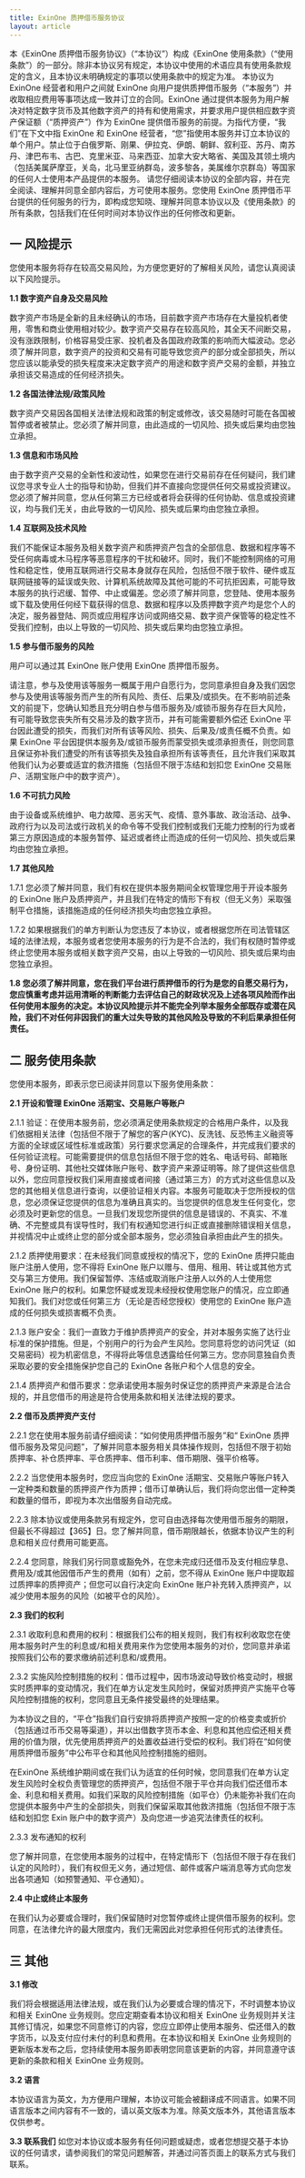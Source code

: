 ```yaml
---
title: ExinOne 质押借币服务协议
layout: article
---
```


本《ExinOne 质押借币服务协议》（“本协议”）构成《ExinOne 使用条款》（“使用条款”）的一部分。除非本协议另有规定，本协议中使用的术语应具有使用条款规定的含义，且本协议未明确规定的事项以使用条款中的规定为准。
本协议为 ExinOne 经营者和用户之间就 ExinOne 向用户提供质押借币服务（“本服务”）并收取相应费用等事项达成一致并订立的合同。ExinOne 通过提供本服务为用户解决对特定数字货币及其他数字资产的持有和使用需求，并要求用户提供相应数字资产保证额（“质押资产”）作为 ExinOne 提供借币服务的前提。为指代方便，“我们”在下文中指 ExinOne 和 ExinOne 经营者，“您”指使用本服务并订立本协议的单个用户。禁止位于白俄罗斯、刚果、伊拉克、伊朗、朝鲜、叙利亚、苏丹、南苏丹、津巴布韦、古巴、克里米亚、马来西亚、加拿大安大略省、美国及其领土境内 （包括美属萨摩亚，关岛，北马里亚纳群岛，波多黎各，美属维尔京群岛）等国家的任何人士使用本产品提供的本服务。
请您仔细阅读本协议的全部内容，并在完全阅读、理解并同意全部内容后，方可使用本服务。您使用 ExinOne 质押借币平台提供的任何服务的行为，即构成您知晓、理解并同意本协议以及《使用条款》的所有条款，包括我们在任何时间对本协议作出的任何修改和更新。

## 一 风险提示

您使用本服务将存在较高交易风险，为方便您更好的了解相关风险，请您认真阅读以下风险提示。

**1.1 数字资产自身及交易风险**

数字资产市场是全新的且未经确认的市场，目前数字资产市场存在大量投机者使用，零售和商业使用相对较少。数字资产交易存在较高风险，其全天不间断交易，没有涨跌限制，价格容易受庄家、投机者及各国政府政策的影响而大幅波动。您必须了解并同意，数字资产的投资和交易有可能导致您资产的部分或全部损失，所以您应该以能承受的损失程度来决定数字资产的用途和数字资产交易的金额，并独立承担该交易造成的任何经济损失。

**1.2 各国法律法规/政策风险**

数字资产交易因各国相关法律法规和政策的制定或修改，该交易随时可能在各国被暂停或者被禁止。您必须了解并同意，由此造成的一切风险、损失或后果均由您独立承担。

**1.3 信息和市场风险**

由于数字资产交易的全新性和波动性，如果您在进行交易前存在任何疑问，我们建议您寻求专业人士的指导和协助，但我们并不直接向您提供任何交易或投资建议。您必须了解并同意，您从任何第三方已经或者将会获得的任何协助、信息或投资建议，均与我们无关，由此导致的一切风险、损失或后果均由您独立承担。

**1.4 互联网及技术风险**

我们不能保证本服务及相关数字资产和质押资产包含的全部信息、数据和程序等不受任何病毒或木马程序等恶意程序的干扰和破坏。同时，我们不能控制网络的可用性和稳定性，使用互联网进行交易本身就存在风险，包括但不限于软件、硬件或互联网链接等的延误或失败、计算机系统故障及其他可能的不可抗拒因素，可能导致本服务的执行迟缓、暂停、中止或偏差。您必须了解并同意，您登陆、使用本服务或下载及使用任何经下载获得的信息、数据和程序以及质押数字资产均是您个人的决定，服务器登陆、网页或应用程序访问或网络交易、数字资产保管等的稳定性不受我们控制，由以上导致的一切风险、损失或后果均由您独立承担。

**1.5 参与借币服务的风险**

用户可以通过其 ExinOne 账户使用 ExinOne 质押借币服务。

请注意，参与及使用该等服务一概属于用户自愿行为，您同意承担自身及我们因您参与及使用该等服务而产生的所有风险、责任、后果及/或损失。在不影响前述条文的前提下，您确认知悉且充分明白参与借币服务及/或锁币服务存在巨大风险，有可能导致您丧失所有交易涉及的数字货币，并有可能需要额外偿还 ExinOne 平台因此遭受的损失，而我们对所有该等风险、损失、后果及/或责任概不负责。如果 ExinOne 平台因提供本服务及/或锁币服务而蒙受损失或须承担责任，则您同意且保证弥补我们遭受的所有该等损失及独自承担所有该等责任，且允许我们采取其他我们认为必要或适宜的救济措施（包括但不限于冻结和划扣您 ExinOne 交易账户、活期宝账户中的数字资产）。

**1.6 不可抗力风险**

由于设备或系统维护、电力故障、恶劣天气、疫情、意外事故、政治活动、战争、政府行为以及司法或行政机关的命令等不受我们控制或我们无能力控制的行为或者第三方原因造成的本服务暂停、延迟或者终止而造成的任何一切风险、损失或后果均由您独立承担。

**1.7 其他风险**

1.7.1 您必须了解并同意，我们有权在提供本服务期间全权管理您用于开设本服务的 ExinOne 账户及质押资产，并且我们在特定的情形下有权（但无义务）采取强制平仓措施，该措施造成的任何经济损失均由您独立承担。

1.7.2 如果根据我们的单方判断认为您违反了本协议，或者根据您所在司法管辖区域的法律法规，本服务或者您使用本服务的行为是不合法的，我们有权随时暂停或终止您使用本服务或相关数字资产交易，由以上导致的一切风险、损失或后果均由您独立承担。

**1.8 您必须了解并同意，您在我们平台进行质押借币的行为是您的自愿交易行为，您应慎重考虑并运用清晰的判断能力去评估自己的财政状况及上述各项风险而作出任何使用本服务的决定。本协议风险提示并不能完全列举本服务全部既存或潜在风险，我们不对任何非因我们的重大过失导致的其他风险及导致的不利后果承担任何责任。**

## 二 服务使用条款

您使用本服务，即表示您已阅读并同意以下服务使用条款：

**2.1 开设和管理 ExinOne 活期宝、交易账户等账户**

2.1.1 验证：在使用本服务前，您必须满足使用条款规定的合格用户条件，以及我们依据相关法律（包括但不限于了解您的客户(KYC)、反洗钱、反恐怖主义融资等方面的全球或区域性标准或政策）另行要求您满足的合理条件，并完成我们要求的任何验证流程。可能需要提供的信息包括但不限于您的姓名、电话号码、邮箱账号、身份证明、其他社交媒体账户账号、数字资产来源证明等。除了提供这些信息以外，您应同意授权我们采用直接或者间接（通过第三方）的方式对这些信息以及您的其他相关信息进行查询，以便验证相关内容。本服务可能取决于您所授权的信息，您必须保证您提供的信息为准确且真实的。当您提供的信息发生任何变化，您必须及时更新您的信息。一旦我们发现您所提供的信息是错误的、不真实、不准确、不完整或具有误导性时，我们有权通知您进行纠正或直接删除错误相关信息，并视情况中止或终止您的部分或全部本服务，您必须独自承担由此产生的损失。

2.1.2 质押使用要求：在未经我们同意或授权的情况下，您的 ExinOne 质押只能由账户注册人使用，您不得将 ExinOne 账户以赠与、借用、租用、转让或其他方式交与第三方使用。我们保留暂停、冻结或取消账户注册人以外的人士使用您 ExinOne 账户的权利。如果您怀疑或发现未经授权使用您账户的情况，应立即通知我们。我们对您或任何第三方（无论是否经您授权）使用您的 ExinOne 账户造成的任何损失或损害概不负责。

2.1.3 账户安全：我们一直致力于维护质押资产的安全，并对本服务实施了达行业标准的保护措施。但是，个别用户的行为会产生风险。您同意将您的访问凭证（如交易密码）视为机密信息，不得将此等信息透露给任何第三方。您亦同意独自负责采取必要的安全措施保护您自己的 ExinOne 各账户和个人信息的安全。

2.1.4 质押资产和借币要求：您承诺使用本服务时保证您的质押资产来源是合法合规的，并且您借币的用途是符合使用条款和相关法律法规的要求。

**2.2 借币及质押资产支付**

2.2.1 您在使用本服务前请仔细阅读：“如何使用质押借币服务”和“ ExinOne 质押借币服务及常见问题”，了解并同意本服务相关具体操作规则，包括但不限于初始质押率、补仓质押率、平仓质押率、借币利率、借币期限、强平价格等。

2.2.2 当您使用本服务时，您应当向您的 ExinOne 活期宝、交易账户等账户转入一定种类和数量的质押资产作为质押；借币订单确认后，我们将向您出借一定种类和数量的借币，即视为本次出借服务自动完成。

2.2.3 除本协议或使用条款另有规定外，您可自由选择每次使用借币服务的期限，但最长不得超过【365】日。您了解并同意，借币期限越长，依据本协议产生的利息和相关应付费用可能更高。

2.2.4 您同意，除我们另行同意或豁免外，在您未完成归还借币及支付相应孳息、费用及/或其他因借币产生的费用（如有）之前，您不得从 ExinOne 账户中提取超过质押率的质押资产；但您可以自行决定向 ExinOne 账户补充转入质押资产，以减少使用本服务的风险（如被平仓的风险）。

**2.3 我们的权利**

2.3.1 收取利息和费用的权利：根据我们公布的相关规则，我们有权利收取您在使用本服务时产生的利息或/和相关费用来作为您使用本服务的对价，您同意并承诺按照我们公布的要求缴纳前述利息和/或费用。

2.3.2 实施风险控制措施的权利：借币过程中，因市场波动导致价格变动时，根据实时质押率的变动情况，我们在单方认定发生风险时，保留对质押资产实施平仓等风险控制措施的权利，您同意且无条件接受最终的处理结果。

为本协议之目的，“平仓”指我们自行安排将质押资产按照一定的价格变卖或折价（包括通过币币交易等渠道），并以出借数字货币本金、利息和其他应偿还相关费用的价值为限，优先使用质押资产的处置收益进行受偿的权利。我们将在“如何使用质押借币服务”中公布平仓和其他风险控制措施的细则。

在ExinOne 系统维护期间或在我们认为适宜的任何时候，您同意我们在单方认定发生风险时全权负责管理您的质押资产，包括但不限于平仓并向我们偿还借币本金、利息和相关费用。如我们采取的风险控制措施（如平仓）仍未能弥补我们在向您提供本服务中产生的全部损失，则我们保留采取其他救济措施（包括但不限于冻结和划扣您 Exin 账户中的数字资产）及向您进一步追究法律责任的权利。

2.3.3 发布通知的权利

您了解并同意，在您使用本服务的过程中，在特定情形下（包括但不限于存在我们认定的风险时），我们有权但无义务，通过短信、邮件或客户端消息等方式向您发出各项通知（如预警通知、平仓通知）。

**2.4 中止或终止本服务**

在我们认为必要或合理时，我们保留随时对您暂停或终止提供借币服务的权利。您同意，在法律允许的最大限度内，我们无需因此对您承担任何形式的法律责任。

## 三 其他

**3.1 修改**

我们将会根据适用法律法规，或在我们认为必要或合理的情况下，不时调整本协议和相关 ExinOne 业务规则。您应定期查看本协议和相关 ExinOne 业务规则并关注其修订情况，如果您不同意修订的内容，您应立即停止使用本服务、偿还借入的数字货币，以及支付应付未付的利息和费用。在本协议和相关 ExinOne 业务规则的更新版本发布之后，您持续使用本服务即表明您同意该更新的内容，并同意遵守该更新的条款和相关 ExinOne 业务规则。

**3.2 语言**

本协议语言为英文，为方便用户理解，本协议可能会被翻译成不同语言。如果不同语言版本之间内容有不一致的，请以英文版本为准。除英文版本外，其他语言版本仅供参考。

**3.3 联系我们**
如您对本协议或本服务有任何问题或疑虑，或者您想提交基于本协议的任何请求，请参阅我们的常见问题解答，并通过问答页面上的联系方式与我们联系。